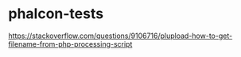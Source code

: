 # phalcon-tests

https://stackoverflow.com/questions/9106716/plupload-how-to-get-filename-from-php-processing-script
